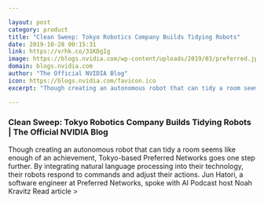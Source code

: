 ```yaml
---

layout: post
category: product
title: "Clean Sweep: Tokyo Robotics Company Builds Tidying Robots"
date: 2019-10-28 00:15:31
link: https://vrhk.co/31KDgIg
image: https://blogs.nvidia.com/wp-content/uploads/2019/03/preferred.jpeg
domain: blogs.nvidia.com
author: "The Official NVIDIA Blog"
icon: https://blogs.nvidia.com/favicon.ico
excerpt: "Though creating an autonomous robot that can tidy a room seems like enough of an achievement, Tokyo-based Preferred Networks goes one step further. By integrating natural language processing into their technology, their robots respond to commands and adjust their actions. Jun Hatori, a software engineer at Preferred Networks, spoke with AI Podcast host Noah Kravitz Read article &gt;"

---
```


### Clean Sweep: Tokyo Robotics Company Builds Tidying Robots | The Official NVIDIA Blog

Though creating an autonomous robot that can tidy a room seems like enough of an achievement, Tokyo-based Preferred Networks goes one step further. By integrating natural language processing into their technology, their robots respond to commands and adjust their actions. Jun Hatori, a software engineer at Preferred Networks, spoke with AI Podcast host Noah Kravitz Read article &gt;